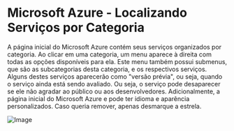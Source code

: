 # Microsoft Azure - Localizando Serviços por Categoria

A página inicial do Microsoft Azure contém seus serviços organizados por categoria. Ao clicar em uma categoria, um menu aparece à direita com todas as opções disponíveis para ela. Este menu também possui submenus, que são as subcategorias desta categoria, e os respectivos serviços. Alguns destes serviços aparecerão como "versão prévia", ou seja, quando o serviço ainda está sendo avaliado. Ou seja, o serviço pode desaparecer se ele não agradar ao público ou aos desenvolvedores. Adicionalmente, a página inicial do Microsoft Azure e pode ter idioma e aparência personalizados.
Caso queria remover, apenas desmarque a estrela.

![Image](https://github.com/user-attachments/assets/3bef26cf-7f30-4fdd-9c27-9db29a28a078)

